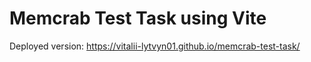# Memcrab Test Task using Vite

Deployed version: https://vitalii-lytvyn01.github.io/memcrab-test-task/
